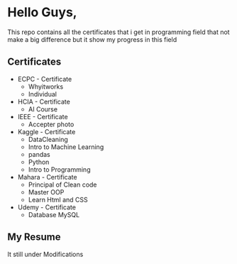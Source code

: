# Hello Guys,
This repo contains all the certificates that i get in programming field that not make a big difference but it show my progress in this field
## Certificates
- ECPC - Certificate
  - Whyitworks
  - Individual
- HCIA - Certificate
  - AI Course
- IEEE - Certificate
  - Accepter photo
- Kaggle - Certificate
  - DataCleaning 
  - Intro to Machine Learning
  - pandas
  - Python
  - Intro to Programming
- Mahara - Certificate
  - Principal of Clean code
  - Master OOP 
  - Learn Html and CSS
- Udemy - Certificate
  - Database MySQL

## My Resume
It still under Modifications